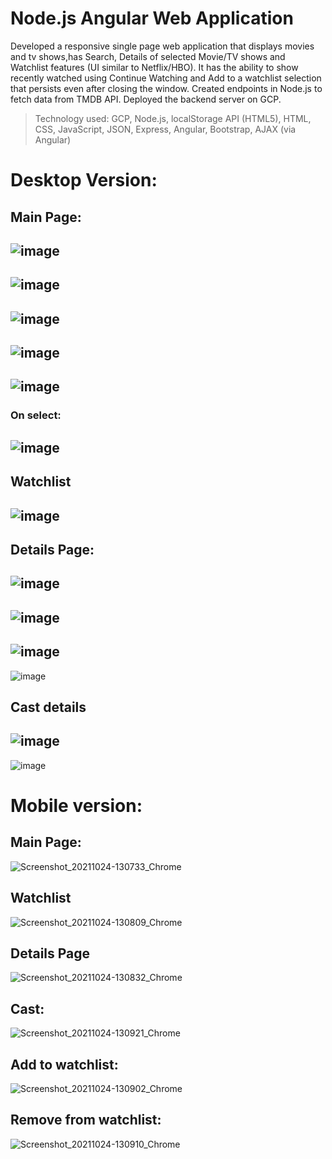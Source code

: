 # Node.js Angular Web Application
Developed a responsive single page web application that displays movies and tv shows,has Search, Details of selected Movie/TV shows and Watchlist features (UI similar to Netflix/HBO). It has the ability to show recently watched using Continue Watching and Add to a watchlist selection that persists even after closing the window. Created endpoints in Node.js to fetch data from TMDB API. Deployed the backend server on GCP.
>Technology used: GCP, Node.js, localStorage API (HTML5), HTML, CSS, JavaScript, JSON, Express, Angular, Bootstrap, AJAX (via Angular)

# Desktop Version:
## Main Page: 
![image](https://user-images.githubusercontent.com/78100992/136332672-80186b57-d538-4cbe-9f3d-5be71337b40d.png)
---------------------------------------------------------------------------------------------------------------
![image](https://user-images.githubusercontent.com/78100992/138610295-0d8ccbeb-a77d-4f5e-af6e-6fad32c36dfd.png)
---------------------------------------------------------------------------------------------------------------
![image](https://user-images.githubusercontent.com/78100992/138610353-767d0810-1a53-4390-bda7-4e86c1f5ac21.png)
---------------------------------------------------------------------------------------------------------------
![image](https://user-images.githubusercontent.com/78100992/138610387-9e7834fb-3880-4b8b-9e10-e007a934832b.png)
---------------------------------------------------------------------------------------------------------------
![image](https://user-images.githubusercontent.com/78100992/138610402-d201cc7c-d21c-4f6c-9bcd-2a2e7b6beb19.png)
---------------------------------------------------------------------------------------------------------------
### On select: 
![image](https://user-images.githubusercontent.com/78100992/138610499-786263b9-8a4c-4d83-b27f-fe74ef9f7948.png)
---------------------------------------------------------------------------------------------------------------
## Watchlist
![image](https://user-images.githubusercontent.com/78100992/138610441-60ceab53-fe9f-472e-b051-05e2fc2a5f15.png)
---------------------------------------------------------------------------------------------------------------
## Details Page:
![image](https://user-images.githubusercontent.com/78100992/138610563-804d13a4-7271-4490-81a3-26e0900b70ea.png)
---------------------------------------------------------------------------------------------------------------
![image](https://user-images.githubusercontent.com/78100992/138610574-14641b3a-29a7-4f48-9226-166cac38307a.png)
---------------------------------------------------------------------------------------------------------------
![image](https://user-images.githubusercontent.com/78100992/138610583-03304def-d85a-4dc4-8036-653e3bcd399a.png)
---------------------------------------------------------------------------------------------------------------
![image](https://user-images.githubusercontent.com/78100992/138610866-a5d27a86-2d9d-40fa-b0e4-19d90b4f5d99.png)

## Cast details
![image](https://user-images.githubusercontent.com/78100992/138610880-1608d617-c7c6-4228-87e7-dde6d564c946.png)
---------------------------------------------------------------------------------------------------------------
![image](https://user-images.githubusercontent.com/78100992/138610891-df6f208c-8da8-4add-a367-035c09b8f774.png)

# Mobile version:
## Main Page:
![Screenshot_20211024-130733_Chrome](https://user-images.githubusercontent.com/78100992/138611189-a80abd94-cf87-4348-a9c5-08a3a6d8a900.jpg)

## Watchlist
![Screenshot_20211024-130809_Chrome](https://user-images.githubusercontent.com/78100992/138611540-fbf645a2-b9b0-461e-a16b-327930d761db.jpg)

## Details Page
![Screenshot_20211024-130832_Chrome](https://user-images.githubusercontent.com/78100992/138611575-86b00ecd-0ac8-43e4-bfaf-e94d9b8c7815.jpg)

## Cast: 
![Screenshot_20211024-130921_Chrome](https://user-images.githubusercontent.com/78100992/138611607-ee984246-4b09-46d3-868a-f5c9efa7b3d4.jpg)

## Add to watchlist: 
![Screenshot_20211024-130902_Chrome](https://user-images.githubusercontent.com/78100992/138611637-a37b449f-4783-4eaa-b9d8-4721adfc03a0.jpg)

## Remove from watchlist: 
![Screenshot_20211024-130910_Chrome](https://user-images.githubusercontent.com/78100992/138611652-a07685b8-57a8-4096-88e7-3281ea0091ed.jpg)


